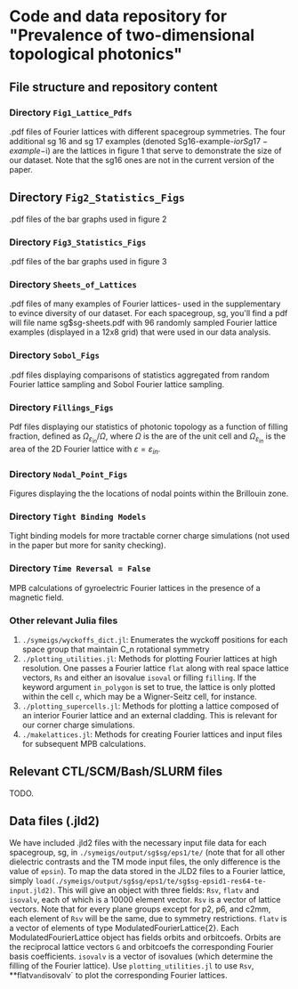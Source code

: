 # Code and data repository for "Prevalence of two-dimensional topological photonics"

## File structure and repository content

### Directory `Fig1_Lattice_Pdfs`
.pdf files of Fourier lattices with different spacegroup symmetries. The four additional sg 16 and sg 17 examples
(denoted Sg16-example-$i or Sg17-example-$i) are the lattices in figure 1 that serve to demonstrate the size of our dataset.
Note that the sg16 ones are not in the current version of the paper. 

## Directory `Fig2_Statistics_Figs`
.pdf files of the bar graphs used in figure 2

### Directory `Fig3_Statistics_Figs` 
.pdf files of the bar graphs used in figure 3

### Directory `Sheets_of_Lattices`
.pdf files of many examples of Fourier lattices- used in the supplementary to evince diversity of our dataset. For each spacegroup, 
sg, you'll find a pdf will file name sg$sg-sheets.pdf with 96 randomly sampled Fourier lattice examples (displayed in a 12x8 grid)
that were used in our data analysis.

### Directory `Sobol_Figs`
.pdf files displaying comparisons of statistics aggregated from random Fourier lattice sampling and Sobol Fourier lattice sampling.

### Directory `Fillings_Figs`
Pdf files displaying our statistics of photonic topology as a function of filling fraction, defined as $\Omega_{\varepsilon_{in}}/\Omega$, 
where $\Omega$ is the are of the unit cell and $\Omega_{\varepsilon_{in}}$ is the area of the 2D Fourier lattice with
$\varepsilon = \varepsilon_{in}$.

### Directory `Nodal_Point_Figs`
Figures displaying the the locations of nodal points within the Brillouin zone. 

### Directory `Tight Binding Models`
Tight binding models for more tractable corner charge simulations (not used in the paper but more for sanity checking).

### Directory `Time Reversal = False`
MPB calculations of gyroelectric Fourier lattices in the presence of a magnetic field.

### Other relevant Julia files 
1. `./symeigs/wyckoffs_dict.jl`: Enumerates the wyckoff positions for each space group that maintain C_n rotational symmetry
2. `./plotting_utilities.jl`: Methods for plotting Fourier lattices at high resolution. One passes a Fourier lattice `flat` along with
   real space lattice vectors, `Rs` and either an isovalue `isoval` or filling `filling`. If the keyword argument `in_polygon` is set to
   true, the lattice is only plotted within the cell `c`, which may be a Wigner-Seitz cell, for instance.
3. `./plotting_supercells.jl`: Methods for plotting a lattice composed of an interior Fourier lattice and an external cladding. This is relevant for
   our corner charge simulations.
4. `./makelattices.jl`: Methods for creating Fourier lattices and input files for subsequent MPB calculations.


## Relevant CTL/SCM/Bash/SLURM files
TODO.

## Data files (.jld2)
We have included .jld2 files with the necessary input file data for each spacegroup, sg, in `./symeigs/output/sg$sg/eps1/te/`
(note that for all other dielectric contrasts and the TM mode input files, the only difference is the value of `epsin`). 
To map the data stored in the JLD2 files to a Fourier lattice, simply `load(./symeigs/output/sg$sg/eps1/te/sg$sg-epsid1-res64-te-input.jld2)`. 
This will give an object with three fields: `Rsv`, `flatv` and `isovalv`, each of which is a 10000 element vector. `Rsv` is a vector of 
lattice vectors. Note that for every plane groups except for p2, p6, and c2mm, each element of `Rsv` will be the same, due to symmetry restrictions.
`flatv` is a vector of elements of type ModulatedFourierLattice{2}. Each ModulatedFourierLattice object has fields orbits and orbitcoefs. Orbits are the 
reciprocal lattice vectors `G` and orbitcoefs the corresponding Fourier basis coefficients. `isovalv` is a vector of isovalues (which determine the
filling of the Fourier lattice). Use `plotting_utilities.jl` to use `Rsv`, **flatv` and `isovalv` to plot the corresponding Fourier lattices. 







